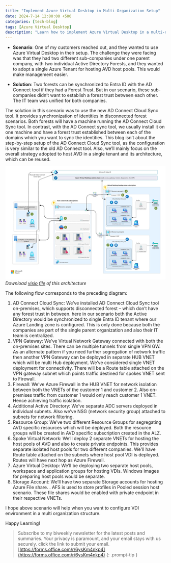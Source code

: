 ```yaml
---
title: "Implement Azure Virtual Desktop in Multi-Organization Setup"
date: 2024-7-14 12:00:00 +500
categories: [tech-blog]
tags: [Azure Virtual Desktop]
description: "Learn how to implement Azure Virtual Desktop in a multi-org structure with disconnected AD forests using AD Connect Cloud Sync for seamless identity management"
---
```


* **Scenario**: One of my customers reached out, and they wanted to use Azure Virtual Desktop in their setup. The challenge they were facing was that they had two different sub-companies under one parent company, with two individual Active Directory Forests, and they wanted to adopt a single Azure Tenant for hosting AVD host pools. This would make management easier.

* **Solution**:
Two forests can be synchronized to Entra ID with the AD Connect tool if they had a Forest Trust. But in our scenario, these sub-companies didn’t want to establish a forest trust between each other.
The IT team was unified for both companies.

The solution in this scenario was to use the new AD Connect Cloud Sync tool. 
It provides synchronization of identities in disconnected forest scenarios. Both forests will have a machine running the AD Connect Cloud Sync tool. In contrast, with the AD Connect sync tool, we usually install it on one machine and have a forest trust established between each of the domains which you want to sync the identities.
This blog isn’t about the step-by-step setup of the AD Connect Cloud Sync tool, as the configuration is very similar to the old AD Connect tool. Also, we’ll mainly focus on the overall strategy adopted to host AVD in a single tenant and its architecture, which can be reused.

![Azure architecture diagram showing multi org VDI deployment](https://raw.githubusercontent.com/qureshiaquib/qureshiaquib.github.io/main/assets/14072024/azure-architecture-avd-multi-org.jpg)
_Download [visio file](https://raw.githubusercontent.com/qureshiaquib/qureshiaquib.github.io/main/assets/14072024/azure-architecture-multi-org.vsdx) of this architecture_


The following flow corresponds to the preceding diagram:
1.	AD Connect Cloud Sync: We’ve installed AD Connect Cloud Sync tool on-premises, which supports disconnected forest – which don’t have any forest trust in between.
here in our scenario both the Active Directory would be synchronized to single Entra ID tenant where our Azure Landing zone is configured.
This is only done because both the companies are part of the single parent organization and also their IT team is centralized.
2.	VPN Gateway: We’ve Virtual Network Gateway connected with both the on-premises sites. There can be multiple tunnels from single VPN GW. As an alternate pattern if you need further segregation of network traffic then another VPN Gateway can be deployed in separate HUB VNET which will be multi Hub deployment. We’ve considered single VNET deployment for connectivity. There will be a Route table attached on the VPN gateway subnet which points traffic destined for spokes VNET sent to Firewall.
3. Firewall: We’ve Azure Firewall in the HUB VNET for network isolation between both the VNETs of the customer 1 and customer 2. Also on-premises traffic from customer 1 would only reach customer 1 VNET. Hence achieving traffic isolation.
4.	Additional Active Directory: We’ve separate ADC servers deployed in individual subnets. Also we’ve NSG (network security group) attached to subnets for network filtering.
5.	Resource Group: We’ve two different Resource Groups for segregating AVD specific resources which will be deployed. Both the resource groups will be created in AVD specific subscription created in the ALZ.
6.	Spoke Virtual Network: We’ll deploy 2 separate VNETs for hosting the host pools of AVD and also to create private endpoints. This provides separate isolated host pools for two different companies. We'll have Route table attached on the subnets where host pool VDI is deployed. Routes will have next hop as Azure Firewall.
7.	Azure Virtual Desktop: We’ll be deploying two separate host pools, workspace and application groups for hosting VDIs. Windows Images for preparing host pools would be separate.
8.	Storage Account: We’ll have two separate Storage accounts for hosting Azure File share. . AFS is used to store profiles in Pooled session host scenario. These file shares would be enabled with private endpoint in their respective VNETs.

I hope above scenario will help when you want to configure VDI environment in a multi organization structure.

Happy Learning! 

>Subscribe to my biweekly newsletter for the latest posts and summaries. Your privacy is paramount, and your email stays with us securely.
click the link to submit your email.
[https://forms.office.com/r/6ysKm4nkp4](https://forms.office.com/r/6ysKm4nkp4)
{: .prompt-tip }